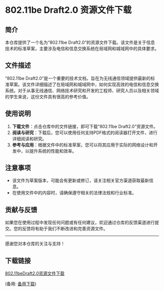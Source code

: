 # 802.11be Draft2.0 资源文件下载

## 简介

本仓库提供了一个名为“802.11be Draft2.0”的资源文件下载。该文件是关于信息技术的标准草案，主要涉及电信和信息交换系统在局域网和城域网中的具体要求。

## 文件描述

“802.11be Draft2.0”是一个重要的技术文档，旨在为无线通信领域提供最新的标准草案。该文件详细描述了在局域网和城域网中，如何实现高效的电信和信息交换系统。对于从事无线通信、网络技术研究和开发的工程师、研究人员以及相关领域的学生来说，这份文件具有很高的参考价值。

## 使用说明

1. **下载文件**：点击仓库中的文件链接，即可下载“802.11be Draft2.0”资源文件。
2. **阅读与研究**：下载后，您可以使用任何支持PDF格式的阅读器打开文件，进行详细阅读和研究。
3. **参考与应用**：根据文件中的标准草案，您可以将其应用于实际的网络设计和开发中，以提升系统的性能和效率。

## 注意事项

- 该文件为草案版本，可能会有更新或修订，请关注相关官方渠道获取最新信息。
- 在使用文件中的内容时，请确保遵守相关的法律法规和行业标准。

## 贡献与反馈

如果您在使用过程中发现任何问题或有任何建议，欢迎通过仓库的反馈渠道进行提交。您的反馈将有助于我们不断改进和完善资源文件。

---

感谢您对本仓库的关注与支持！

## 下载链接
[802.11beDraft2.0资源文件下载](https://pan.quark.cn/s/009032ae86a7) 

(备用: [备用下载](https://pan.baidu.com/s/1z38e2MyFhOwm1HA9oiIrew?pwd=1234
))
